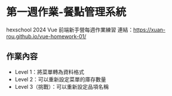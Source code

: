 # 第一週作業-餐點管理系統

hexschool 2024 Vue 前端新手營每週作業練習
連結：https://xuan-rou.github.io/vue-homework-01/

## 作業內容

- Level 1：將菜單轉為資料格式
- Level 2：可以重新設定菜單的庫存數量
- Level 3（挑戰）：可以重新設定品項名稱
